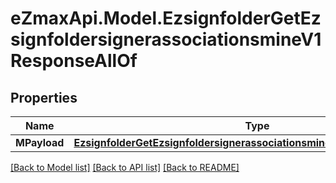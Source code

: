 
# eZmaxApi.Model.EzsignfolderGetEzsignfoldersignerassociationsmineV1ResponseAllOf

## Properties

Name | Type | Description | Notes
------------ | ------------- | ------------- | -------------
**MPayload** | [**EzsignfolderGetEzsignfoldersignerassociationsmineV1ResponseMPayload**](EzsignfolderGetEzsignfoldersignerassociationsmineV1ResponseMPayload.md) |  | 

[[Back to Model list]](../README.md#documentation-for-models)
[[Back to API list]](../README.md#documentation-for-api-endpoints)
[[Back to README]](../README.md)

